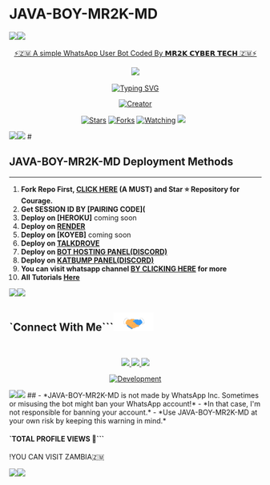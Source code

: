 # JAVA-BOY-MR2K-MD
   <a><img src='https://i.imgur.com/LyHic3i.gif'/></a><a><img src='https://i.imgur.com/LyHic3i.gif'/></a>
<p align="center"> 
<u>⚡🇿🇲 A simple WhatsApp User Bot Coded By 𝗠𝗥𝟮𝗞 𝗖𝗬𝗕𝗘𝗥 𝗧𝗘𝗖𝗛 🇿🇲⚡</u>
</p>
<p align="center">
<img src="https://files.catbox.moe/pnekca.jpeg"/>       
<p align="center">
  <a href="https://git.io/typing-svg"><img src="https://readme-typing-svg.demolab.com?font=EB+Garamond&weight=800&size=28&duration=4000&pause=1000&random=false&width=435&lines=+•JAVA+BOY-+MR2K+MD•;MULTI-DEVICE+WHATSAPP+BOT;DEVELOPED+BY+MR2K+CYBER+TECH;RELEASED+DATE+05%2F12%2F2024." alt="Typing SVG"/></a>
</p> 
<p align="center">
<a href="#"><img title="Creator" src="https://img.shields.io/badge/Creator-MR2K_CYBER_TECH-red.svg?style=for-the-badge&logo=github"></a>
</p>
<p align="center">
<a href="https://github.com/javaboymr2k/JAVA-BOY-MR2K-MD/stargazers/"><img title="Stars" src="https://img.shields.io/github/stars/javaboymr2k/JAVA-BOY-MR2K-MD?color=blue&style=flat-square"></a>
<a href="https://github.com/javaboymr2k/JAVA-BOY-MR2K-MD/network/members"><img title="Forks" src="https://img.shields.io/github/forks/javaboymr2k/JAVA-BOY-MR2K-MD?color=yellow&style=flat-square"></a>
<a href="https://github.com/javaboymr2k/JAVA-BOY-MR2K-MD/watchers"><img title="Watching" src="https://img.shields.io/github/watchers/javaboymr2k/JAVA-BOY-MR2K-MD?label=Watchers&color=red&style=flat-square"></a>
<a href="https://github.com/DavidCyrilTech/Anita-V4/graphs/commit-activity"><img height="20" src="https://img.shields.io/badge/Maintained-Yes-red.svg"></a>&nbsp;&nbsp;
</p>
<a><img src='https://i.imgur.com/LyHic3i.gif'/></a><a><img src='https://i.imgur.com/LyHic3i.gif'/></a>
#





## JAVA-BOY-MR2K-MD Deployment Methods
---
1.  **Fork Repo First, [CLICK HERE](https://github.com/Javaboymr2k/JAVA-BOY-MR2K-MD)  (A MUST) and Star ⭐ Repository for Courage.**
2.  **Get SESSION ID BY [PAIRING CODE](** 
3. **Deploy on [HEROKU]** coming soon
3. **Deploy on [RENDER](https://dashboard.render.com/signup)**
3. **Deploy on [KOYEB]** coming soon
3. **Deploy on [TALKDROVE](https://host.talkdrove.com)**
3. **Deploy on [BOT HOSTING PANEL(DISCORD)](https://bot-hosting.net/?aff=1251693529084723300)**
3. **Deploy on [KATBUMP PANEL(DISCORD)](https://dashboard.katabump.com/auth/login#1ae56c)**
8. **You can visit whatsapp channel [BY CLICKING HERE](https://whatsapp.com/channel/0029VbBAKMm9Bb61dm5DUV0V) for more**
9. **All Tutorials [Here](https://www.youtube.com/@DavidCyril_TECH)**

<a><img src='https://i.imgur.com/LyHic3i.gif'/></a><a><img src='https://i.imgur.com/LyHic3i.gif'/></a>

## `Connect With Me```<img src="https://github.com/0xAbdulKhalid/0xAbdulKhalid/raw/main/assets/mdImages/handshake.gif" width ="80"></h1> 
 <br> 
<p align="center">
<a href="https://wa.me/260964976308"><img src="https://img.shields.io/badge/Contact MR2K CYBER TECH-25D366?style=for-the-badge&logo=whatsapp&logoColor=white" />
<a href="https://https://whatsapp.com/channel/0029VbBAKMm9Bb61dm5DUV0V"><img src="https://img.shields.io/badge/Join Official Channel-25D366?style=for-the-badge&logo=whatsapp&logoColor=white" />
<a href="https://https://www.youtube.com/@JavaboyMr2kk"><img src="https://img.shields.io/badge/Subscribe-ff0000?style=for-the-badge&logo=youtube&logoColor=ff000000&link=https://https://www.youtube.com/@JavaboyMr2kk" /><br>
<p align="center">
<img alt="Development" width="250" src="https://media2.giphy.com/media/W9tBvzTXkQopi/giphy.gif?cid=6c09b952xu6syi1fyqfyc04wcfk0qvqe8fd7sop136zxfjyn&ep=v1_internal_gif_by_id&rid=giphy.gif&ct=g" /> </p>
<a><img src='https://i.imgur.com/LyHic3i.gif'/></a><a><img src='https://i.imgur.com/LyHic3i.gif'/></a>
##
- *JAVA-BOY-MR2K-MD is not made by WhatsApp Inc. Sometimes or misusing the bot might ban your WhatsApp account!*
- *In that case, I'm not responsible for banning your account.*
- *Use  JAVA-BOY-MR2K-MD at your own risk by keeping this warning in mind.*
  
  #### `TOTAL PROFILE VIEWS 🧚```
!YOU CAN VISIT ZAMBIA🇿🇲

<a><img src='https://i.imgur.com/LyHic3i.gif'/></a><a><img src='https://i.imgur.com/LyHic3i.gif'/></a>
